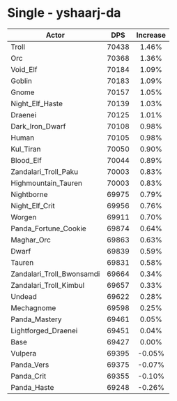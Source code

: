 # Single - yshaarj-da
| Actor | DPS | Increase |
|---|:---:|:---:|
|Troll|70438|1.46%|
|Orc|70368|1.36%|
|Void_Elf|70184|1.09%|
|Goblin|70183|1.09%|
|Gnome|70157|1.05%|
|Night_Elf_Haste|70139|1.03%|
|Draenei|70125|1.01%|
|Dark_Iron_Dwarf|70108|0.98%|
|Human|70105|0.98%|
|Kul_Tiran|70050|0.90%|
|Blood_Elf|70044|0.89%|
|Zandalari_Troll_Paku|70003|0.83%|
|Highmountain_Tauren|70003|0.83%|
|Nightborne|69975|0.79%|
|Night_Elf_Crit|69956|0.76%|
|Worgen|69911|0.70%|
|Panda_Fortune_Cookie|69874|0.64%|
|Maghar_Orc|69863|0.63%|
|Dwarf|69839|0.59%|
|Tauren|69831|0.58%|
|Zandalari_Troll_Bwonsamdi|69664|0.34%|
|Zandalari_Troll_Kimbul|69657|0.33%|
|Undead|69622|0.28%|
|Mechagnome|69598|0.25%|
|Panda_Mastery|69461|0.05%|
|Lightforged_Draenei|69451|0.04%|
|Base|69427|0.00%|
|Vulpera|69395|-0.05%|
|Panda_Vers|69375|-0.07%|
|Panda_Crit|69355|-0.10%|
|Panda_Haste|69248|-0.26%|
